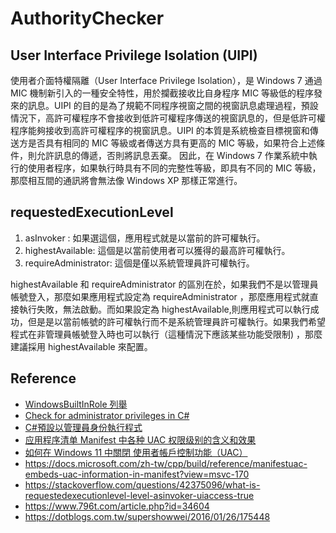 # AuthorityChecker

## User Interface Privilege Isolation (UIPI)
使用者介面特權隔離（User Interface Privilege Isolation），是 Windows 7 通過 MIC 機制新引入的一種安全特性，用於攔截接收比自身程序 MIC 等級低的程序發來的訊息。UIPI 的目的是為了規範不同程序視窗之間的視窗訊息處理過程，預設情況下，高許可權程序不會接收到低許可權程序傳送的視窗訊息的，但是低許可權程序能夠接收到高許可權程序的視窗訊息。UIPI 的本質是系統檢查目標視窗和傳送方是否具有相同的 MIC 等級或者傳送方具有更高的 MIC 等級，如果符合上述條件，則允許訊息的傳遞，否則將訊息丟棄。
因此，在 Windows 7 作業系統中執行的使用者程序，如果執行時具有不同的完整性等級，即具有不同的 MIC 等級，那麼相互間的通訊將會無法像 Windows XP 那樣正常進行。

## requestedExecutionLevel  

1. asInvoker : 如果選這個，應用程式就是以當前的許可權執行。
2. highestAvailable: 這個是以當前使用者可以獲得的最高許可權執行。
3. requireAdministrator: 這個是僅以系統管理員許可權執行。

highestAvailable 和 requireAdministrator 的區別在於，如果我們不是以管理員帳號登入，那麼如果應用程式設定為 requireAdministrator ，那麼應用程式就直接執行失敗，無法啟動。而如果設定為 highestAvailable,則應用程式可以執行成功，但是是以當前帳號的許可權執行而不是系統管理員許可權執行。如果我們希望程式在非管理員帳號登入時也可以執行（這種情況下應該某些功能受限制) ，那麼建議採用 highestAvailable 來配置。

## Reference

* [WindowsBuiltInRole 列舉](https://docs.microsoft.com/zh-tw/dotnet/api/system.security.principal.windowsbuiltinrole?view=net-6.0)
* [Check for administrator privileges in C#](https://stackoverflow.com/questions/5953240/check-for-administrator-privileges-in-c-sharp)
* [C#預設以管理員身份執行程式](https://www.796t.com/content/1547843602.html)
* [应用程序清单 Manifest 中各种 UAC 权限级别的含义和效果](https://blog.walterlv.com/post/requested-execution-level-of-application-manifest.html)
* [如何在 Windows 11 中關閉 使用者帳戶控制功能（UAC）](https://walker-a.com/archives/6970#:~:text=%E4%B8%80%E8%88%AC%E4%BE%86%E8%AA%AA%EF%BC%8C%E4%BD%BF%E7%94%A8%E8%80%85,%E9%80%99%E6%98%AF%E9%9D%9E%E5%B8%B8%E5%8D%B1%E9%9A%AA%E7%9A%84%E3%80%82)
* https://docs.microsoft.com/zh-tw/cpp/build/reference/manifestuac-embeds-uac-information-in-manifest?view=msvc-170
* https://stackoverflow.com/questions/42375096/what-is-requestedexecutionlevel-level-asinvoker-uiaccess-true
* https://www.796t.com/article.php?id=34604
* https://dotblogs.com.tw/supershowwei/2016/01/26/175448